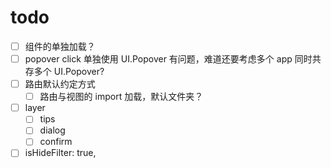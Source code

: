 # todo
- [ ] 组件的单独加载？
- [ ] popover click 单独使用 UI.Popover 有问题，难道还要考虑多个 app 同时共存多个 UI.Popover?
- [ ] 路由默认约定方式
    - [ ] 路由与视图的 import 加载，默认文件夹？
- [ ] layer
    - [ ] tips
    - [ ] dialog
    - [ ] confirm
- [ ] isHideFilter: true,
